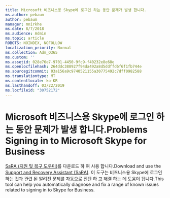 ```yaml
---
title: Microsoft 비즈니스용 Skype에 로그인 하는 동안 문제가 발생 합니다.
ms.author: pebaum
author: pebaum
manager: mnirkhe
ms.date: 8/7/2018
ms.audience: Admin
ms.topic: article
ROBOTS: NOINDEX, NOFOLLOW
localization_priority: Normal
ms.collection: Adm_O365
ms.custom: ''
ms.assetid: 028e76e7-9701-4450-9fc9-f40232e8e68e
ms.openlocfilehash: 264ddc388927f94da492a8d5ddffd6f6f1fb744e
ms.sourcegitcommit: 03a156a9c9740521155a30775492c7dff0982588
ms.translationtype: MT
ms.contentlocale: ko-KR
ms.lasthandoff: 03/22/2019
ms.locfileid: "30752172"
---
```

# <a name="problems-signing-in-to-microsoft-skype-for-business"></a><span data-ttu-id="36787-102">Microsoft 비즈니스용 Skype에 로그인 하는 동안 문제가 발생 합니다.</span><span class="sxs-lookup"><span data-stu-id="36787-102">Problems Signing in to Microsoft Skype for Business</span></span>

<span data-ttu-id="36787-103">[SaRA (지원 및 복구 도우미)](https://diagnostics.outlook.com/#/)를 다운로드 하 여 사용 합니다.</span><span class="sxs-lookup"><span data-stu-id="36787-103">Download and use the [Support and Recovery Assistant (SaRA)](https://diagnostics.outlook.com/#/).</span></span> <span data-ttu-id="36787-104">이 도구는 비즈니스용 Skype에 로그인 하는 것과 관련 된 알려진 문제를 자동으로 진단 하 고 해결 하는 데 도움이 됩니다.</span><span class="sxs-lookup"><span data-stu-id="36787-104">This tool can help you automatically diagnose and fix a range of known issues related to signing in to Skype for Business.</span></span>
  

